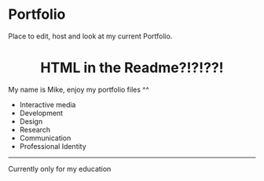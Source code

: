 # Portfolio
Place to edit, host and look at my current Portfolio.

<h1 align="center">HTML in the Readme?!?!??!</h1>

<p>My name is Mike, enjoy my portfolio files ^^</p>

<ul>
  <li>Interactive media</li>
  <li>Development</li>
  <li>Design</li>
  <li>Research</li>
  <li>Communication</li>
  <li>Professional Identity</li>
</ul>

<hr>

<p>Currently only for my education</p>
